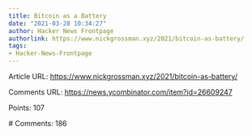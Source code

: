 ```yaml
---
title: Bitcoin as a Battery
date: "2021-03-28 10:34:27"
author: Hacker News Frontpage
authorlink: https://www.nickgrossman.xyz/2021/bitcoin-as-battery/
tags:
- Hacker-News-Frontpage
---
```


<p>Article URL: <a href="https://www.nickgrossman.xyz/2021/bitcoin-as-battery/">https://www.nickgrossman.xyz/2021/bitcoin-as-battery/</a></p>
<p>Comments URL: <a href="https://news.ycombinator.com/item?id=26609247">https://news.ycombinator.com/item?id=26609247</a></p>
<p>Points: 107</p>
<p># Comments: 186</p>
